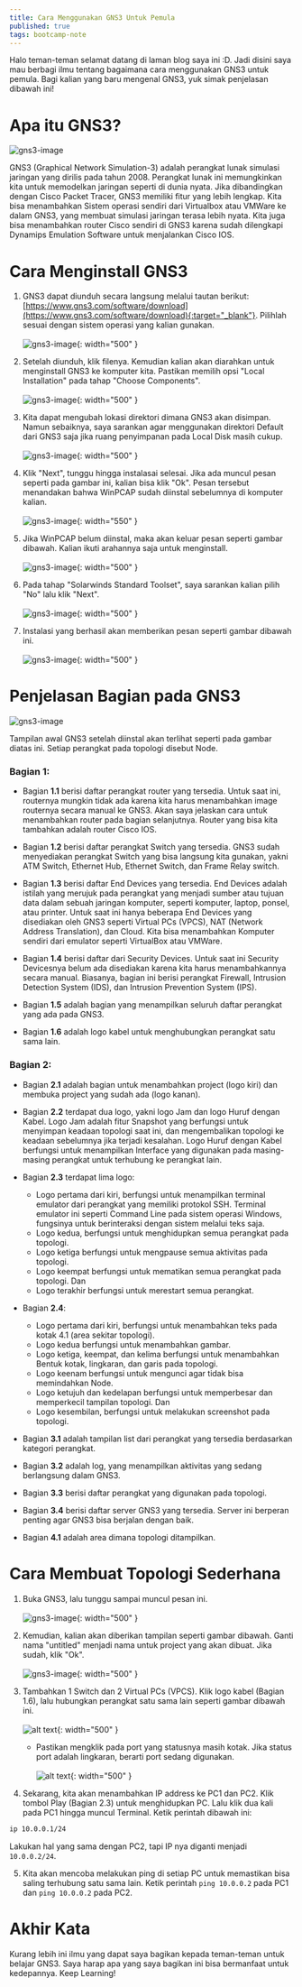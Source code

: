 ```yaml
---
title: Cara Menggunakan GNS3 Untuk Pemula
published: true
tags: bootcamp-note
---
```

Halo teman-teman selamat datang di laman blog saya ini :D. Jadi disini saya mau berbagi ilmu tentang bagaimana cara menggunakan GNS3 untuk pemula. Bagi kalian yang baru mengenal GNS3, yuk simak penjelasan dibawah ini!

# Apa itu GNS3?
![gns3-image](/assets/images/gns3-image.png)

GNS3 (Graphical Network Simulation-3) adalah perangkat lunak simulasi jaringan yang dirilis pada tahun 2008. Perangkat lunak ini memungkinkan kita untuk memodelkan jaringan seperti di dunia nyata. Jika dibandingkan dengan Cisco Packet Tracer, GNS3 memiliki fitur yang lebih lengkap. Kita bisa menambahkan Sistem operasi sendiri dari Virtualbox atau VMWare ke dalam GNS3, yang membuat simulasi jaringan terasa lebih nyata. Kita juga bisa menambahkan router Cisco sendiri di GNS3 karena sudah dilengkapi Dynamips Emulation Software untuk menjalankan Cisco IOS. 

# Cara Menginstall GNS3
1. GNS3 dapat diunduh secara langsung melalui tautan berikut: [https://www.gns3.com/software/download](https://www.gns3.com/software/download){:target="_blank"}. Pilihlah sesuai dengan sistem operasi yang kalian gunakan.<br><br>
![gns3-image](/assets/images/gns3-tutorial-1.png){: width="500" }

2. Setelah diunduh, klik filenya. Kemudian kalian akan diarahkan untuk menginstall GNS3 ke komputer kita. Pastikan memilih opsi "Local Installation" pada tahap "Choose Components".<br><br>
![gns3-image](/assets/images/gns3-tutorial-2.png){: width="500" }

3. Kita dapat mengubah lokasi direktori dimana GNS3 akan disimpan. Namun sebaiknya, saya sarankan agar menggunakan direktori Default dari GNS3 saja jika ruang penyimpanan pada Local Disk masih cukup.<br><br>
![gns3-image](/assets/images/gns3-tutorial-3.png){: width="500" }

4. Klik "Next", tunggu hingga instalasai selesai. Jika ada muncul pesan seperti pada gambar ini, kalian bisa klik "Ok". Pesan tersebut menandakan bahwa WinPCAP sudah diinstal sebelumnya di komputer kalian.<br><br>
![gns3-image](/assets/images/gns3-tutorial-4.png){: width="550" }

5. Jika WinPCAP belum diinstal, maka akan keluar pesan seperti gambar dibawah. Kalian ikuti arahannya saja untuk menginstall.<br><br>
![gns3-image](/assets/images/gns3-tutorial-5.png){: width="500" }

5. Pada tahap "Solarwinds Standard Toolset", saya sarankan kalian pilih "No" lalu klik "Next".<br><br>
![gns3-image](/assets/images/gns3-tutorial-6.png){: width="500" }

6. Instalasi yang berhasil akan memberikan pesan seperti gambar dibawah ini.<br><br>
![gns3-image](/assets/images/gns3-tutorial-7.png){: width="500" }

# Penjelasan Bagian pada GNS3
![gns3-image](/assets/images/gns3-tutorial-8.png)

Tampilan awal GNS3 setelah diinstal akan terlihat seperti pada gambar diatas ini. Setiap perangkat pada topologi disebut Node. 

### Bagian 1:
- Bagian **1.1** berisi daftar perangkat router yang tersedia. Untuk saat ini, routernya mungkin tidak ada karena kita harus menambahkan image routernya secara manual ke GNS3. Akan saya jelaskan cara untuk menambahkan router pada bagian selanjutnya. Router yang bisa kita tambahkan adalah router Cisco IOS.

- Bagian **1.2** berisi daftar perangkat Switch yang tersedia. GNS3 sudah menyediakan perangkat Switch yang bisa langsung kita gunakan, yakni ATM Switch, Ethernet Hub, Ethernet Switch, dan Frame Relay switch.

- Bagian **1.3** berisi daftar End Devices yang tersedia. End Devices adalah istilah yang merujuk pada perangkat yang menjadi sumber atau tujuan data dalam sebuah jaringan komputer, seperti komputer, laptop, ponsel, atau printer. Untuk saat ini hanya beberapa End Devices yang disediakan oleh GNS3 seperti Virtual PCs (VPCS), NAT (Network Address Translation), dan Cloud. Kita bisa menambahkan Komputer sendiri dari emulator seperti VirtualBox atau VMWare.

- Bagian **1.4** berisi daftar dari Security Devices. Untuk saat ini Security Devicesnya belum ada disediakan karena kita harus menambahkannya secara manual. Biasanya, bagian ini berisi perangkat Firewall, Intrusion Detection System (IDS), dan Intrusion Prevention System (IPS).

- Bagian **1.5** adalah bagian yang menampilkan seluruh daftar perangkat yang ada pada GNS3.

- Bagian **1.6** adalah logo kabel untuk menghubungkan perangkat satu sama lain.

### Bagian 2:
- Bagian **2.1** adalah bagian untuk menambahkan project (logo kiri) dan membuka project yang sudah ada (logo kanan).

- Bagian **2.2** terdapat dua logo, yakni logo Jam dan logo Huruf dengan Kabel. Logo Jam adalah fitur Snapshot yang berfungsi untuk menyimpan keadaan topologi saat ini, dan mengembalikan topologi ke keadaan sebelumnya jika terjadi kesalahan. Logo Huruf dengan Kabel berfungsi untuk menampilkan Interface yang digunakan pada masing-masing perangkat untuk terhubung ke perangkat lain.

- Bagian **2.3** terdapat lima logo:

    - Logo pertama dari kiri, berfungsi untuk menampilkan terminal emulator dari perangkat yang memiliki protokol SSH. Terminal emulator ini seperti Command Line pada sistem operasi Windows, fungsinya untuk berinteraksi dengan sistem melalui teks saja. 
    - Logo kedua, berfungsi untuk menghidupkan semua perangkat pada topologi. 
    - Logo ketiga berfungsi untuk mengpause semua aktivitas pada topologi. 
    - Logo keempat berfungsi untuk mematikan semua perangkat pada topologi. Dan 
    - Logo terakhir berfungsi untuk merestart semua perangkat.

- Bagian **2.4**:

    - Logo pertama dari kiri, berfungsi untuk menambahkan teks pada kotak 4.1 (area sekitar topologi).
    - Logo kedua berfungsi untuk menambahkan gambar.
    - Logo ketiga, keempat, dan kelima berfungsi untuk menambahkan Bentuk kotak, lingkaran, dan garis pada topologi.
    - Logo keenam berfungsi untuk mengunci agar tidak bisa memindahkan Node.
    - Logo ketujuh dan kedelapan berfungsi untuk memperbesar dan memperkecil tampilan topologi. Dan
    - Logo kesembilan, berfungsi untuk melakukan screenshot pada topologi.

- Bagian **3.1** adalah tampilan list dari perangkat yang tersedia berdasarkan kategori perangkat.

- Bagian **3.2** adalah log, yang menampilkan aktivitas yang sedang berlangsung dalam GNS3.

- Bagian **3.3** berisi daftar perangkat yang digunakan pada topologi.

- Bagian **3.4** berisi daftar server GNS3 yang tersedia. Server ini berperan penting agar GNS3 bisa berjalan dengan baik.

- Bagian **4.1** adalah area dimana topologi ditampilkan.

# Cara Membuat Topologi Sederhana

1. Buka GNS3, lalu tunggu sampai muncul pesan ini.<br><br>
![gns3-image](/assets/images/gns3-connecting-1.png){: width="500" }

2. Kemudian, kalian akan diberikan tampilan seperti gambar dibawah. Ganti nama "untitled" menjadi nama untuk project yang akan dibuat. Jika sudah, klik "Ok".<br><br>
![gns3-image](/assets/images/gns3-connecting-2.png){: width="500" }

3. Tambahkan 1 Switch dan 2 Virtual PCs (VPCS). Klik logo kabel (Bagian 1.6), lalu hubungkan perangkat satu sama lain seperti gambar dibawah ini.<br><br> 
![alt text](/assets/images/gns3-connecting-4.png){: width="500" }

    - Pastikan mengklik pada port yang statusnya masih kotak. Jika status port adalah lingkaran, berarti port sedang digunakan. <br><br> 
    ![alt text](/assets/images/gns3-connecting-3.png){: width="500" }

4. Sekarang, kita akan menambahkan IP address ke PC1 dan PC2. Klik tombol Play (Bagian 2.3) untuk menghidupkan PC. Lalu klik dua kali pada PC1 hingga muncul Terminal. Ketik perintah dibawah ini:
```sh
ip 10.0.0.1/24 
```
Lakukan hal yang sama dengan PC2, tapi IP nya diganti menjadi `10.0.0.2/24`.

5. Kita akan mencoba melakukan ping di setiap PC untuk memastikan bisa saling terhubung satu sama lain. Ketik perintah `ping 10.0.0.2` pada PC1 dan `ping 10.0.0.2` pada PC2.

# Akhir Kata
Kurang lebih ini ilmu yang dapat saya bagikan kepada teman-teman untuk belajar GNS3. Saya harap apa yang saya bagikan ini bisa bermanfaat untuk kedepannya. Keep Learning!